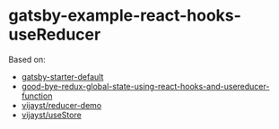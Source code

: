 # gatsby-example-react-hooks-useReducer

Based on:

- [gatsby-starter-default](https://github.com/gatsbyjs/gatsby-starter-default)
- [good-bye-redux-global-state-using-react-hooks-and-usereducer-function](https://vijayt.com/post/good-bye-redux-global-state-using-react-hooks-and-usereducer-function/)
- [vijayst/reducer-demo](https://github.com/vijayst/reducer-demo)
- [vijayst/useStore](https://github.com/vijayst/useStore)

